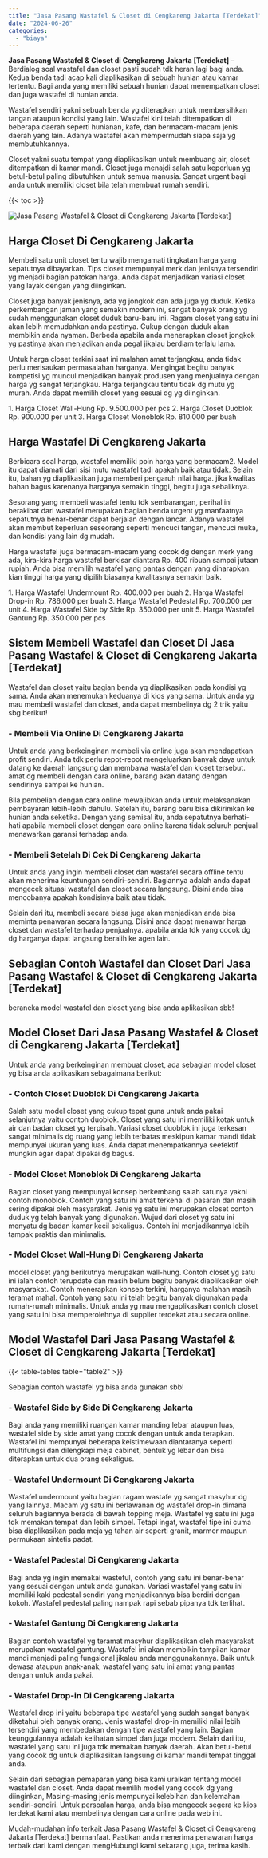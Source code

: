 ```yaml
---
title: "Jasa Pasang Wastafel & Closet di Cengkareng Jakarta [Terdekat]"
date: "2024-06-26"
categories: 
  - "biaya"
---
```


**Jasa Pasang Wastafel & Closet di Cengkareng Jakarta \[Terdekat\]** – Berdialog soal wastafel dan closet pasti sudah tdk heran lagi bagi anda. Kedua benda tadi acap kali diaplikasikan di sebuah hunian atau kamar tertentu. Bagi anda yang memiliki sebuah hunian dapat menempatkan closet dan juga wastafel di hunian anda.

Wastafel sendiri yakni sebuah benda yg diterapkan untuk membersihkan tangan ataupun kondisi yang lain. Wastafel kini telah ditempatkan di beberapa daerah seperti hunianan, kafe, dan bermacam-macam jenis daerah yang lain. Adanya wastafel akan mempermudah siapa saja yg membutuhkannya.

Closet yakni suatu tempat yang diaplikasikan untuk membuang air, closet ditempatkan di kamar mandi. Closet juga menajdi salah satu keperluan yg betul-betul paling dibutuhkan untuk semua manusia. Sangat urgent bagi anda untuk memiliki closet bila telah membuat rumah sendiri.

{{< toc >}}

![Jasa Pasang Wastafel & Closet di Cengkareng Jakarta [Terdekat]](/images/wastafel-closet-murah28.png)

## Harga Closet Di Cengkareng Jakarta

Membeli satu unit closet tentu wajib mengamati tingkatan harga yang sepatutnya dibayarkan. Tips closet mempunyai merk dan jenisnya tersendiri yg menjadi bagian patokan harga. Anda dapat menjadikan variasi closet yang layak dengan yang diinginkan.

Closet juga banyak jenisnya, ada yg jongkok dan ada juga yg duduk. Ketika perkembangan jaman yang semakin modern ini, sangat banyak orang yg sudah menggunakan closet duduk baru-baru ini. Ragam closet yang satu ini akan lebih memudahkan anda pastinya. Cukup dengan duduk akan membikin anda nyaman. Berbeda apabila anda menerapkan closet jongkok yg pastinya akan menjadikan anda pegal jikalau berdiam terlalu lama.

Untuk harga closet terkini saat ini malahan amat terjangkau, anda tidak perlu merisaukan permasalahan harganya. Mengingat begitu banyak kompetisi yg muncul menjadikan banyak produsen yang menjualnya dengan harga yg sangat terjangkau. Harga terjangkau tentu tidak dg mutu yg murah. Anda dapat memilih closet yang sesuai dg yg diinginkan.

1\. Harga Closet Wall-Hung Rp. 9.500.000 per pcs 2. Harga Closet Duoblok Rp. 900.000 per unit 3. Harga Closet Monoblok Rp. 810.000 per buah

## Harga Wastafel Di Cengkareng Jakarta

Berbicara soal harga, wastafel memiliki poin harga yang bermacam2. Model itu dapat diamati dari sisi mutu wastafel tadi apakah baik atau tidak. Selain itu, bahan yg diaplikasikan juga memberi pengaruh nilai harga. jika kwalitas bahan bagus karenanya harganya semakin tinggi, begitu juga sebaliknya.

Sesorang yang membeli wastafel tentu tdk sembarangan, perihal ini berakibat dari wastafel merupakan bagian benda urgent yg manfaatnya sepatutnya benar-benar dapat berjalan dengan lancar. Adanya wastafel akan membut keperluan seseorang seperti mencuci tangan, mencuci muka, dan kondisi yang lain dg mudah.

Harga wastafel juga bermacam-macam yang cocok dg dengan merk yang ada, kira-kira harga wastafel berkisar diantara Rp. 400 ribuan sampai jutaan rupiah. Anda bisa memilih wastafel yang pantas dengan yang diharapkan. kian tinggi harga yang dipilih biasanya kwalitasnya semakin baik.

1\. Harga Wastafel Undermount Rp. 400.000 per buah 2. Harga Wastafel Drop-in Rp. 786.000 per buah 3. Harga Wastafel Pedestal Rp. 700.000 per unit 4. Harga Wastafel Side by Side Rp. 350.000 per unit 5. Harga Wastafel Gantung Rp. 350.000 per pcs

## Sistem Membeli Wastafel dan Closet Di Jasa Pasang Wastafel & Closet di Cengkareng Jakarta \[Terdekat\]

Wastafel dan closet yaitu bagian benda yg diaplikasikan pada kondisi yg sama. Anda akan menemukan keduanya di kios yang sama. Untuk anda yg mau membeli wastafel dan closet, anda dapat membelinya dg 2 trik yaitu sbg berikut!

### \- Membeli Via Online Di Cengkareng Jakarta

Untuk anda yang berkeinginan membeli via online juga akan mendapatkan profit sendiri. Anda tdk perlu repot-repot mengeluarkan banyak daya untuk datang ke daerah langsung dan membawa wastafel dan kloset tersebut. amat dg membeli dengan cara online, barang akan datang dengan sendirinya sampai ke hunian.

Bila pembelian dengan cara online mewajibkan anda untuk melaksanakan pembayaran lebih-lebih dahulu. Setelah itu, barang baru bisa dikirimkan ke hunian anda seketika. Dengan yang semisal itu, anda sepatutnya berhati-hati apabila membeli closet dengan cara online karena tidak seluruh penjual menawarkan garansi terhadap anda.

### \- Membeli Setelah Di Cek Di Cengkareng Jakarta

Untuk anda yang ingin membeli closet dan wastafel secara offline tentu akan menerima keuntungan sendiri-sendiri. Bagiannya adalah anda dapat mengecek situasi wastafel dan closet secara langsung. Disini anda bisa mencobanya apakah kondisinya baik atau tidak.

Selain dari itu, membeli secara biasa juga akan menjadikan anda bisa meminta penawaran secara langsung. Disini anda dapat menawar harga closet dan wastafel terhadap penjualnya. apabila anda tdk yang cocok dg dg harganya dapat langsung beralih ke agen lain.

## Sebagian Contoh Wastafel dan Closet Dari Jasa Pasang Wastafel & Closet di Cengkareng Jakarta \[Terdekat\]

beraneka model wastafel dan closet yang bisa anda aplikasikan sbb!

## Model Closet Dari Jasa Pasang Wastafel & Closet di Cengkareng Jakarta \[Terdekat\]

Untuk anda yang berkeinginan membuat closet, ada sebagian model closet yg bisa anda aplikasikan sebagaimana berikut:

### \- Contoh Closet Duoblok Di Cengkareng Jakarta

Salah satu model closet yang cukup tepat guna untuk anda pakai selanjutnya yaitu contoh duoblok. Closet yang satu ini memiliki kotak untuk air dan badan closet yg terpisah. Variasi closet duoblok ini juga terkesan sangat minimalis dg ruang yang lebih terbatas meskipun kamar mandi tidak mempunyai ukuran yang luas. Anda dapat menempatkannya seefektif mungkin agar dapat dipakai dg bagus.

### \- Model Closet Monoblok Di Cengkareng Jakarta

Bagian closet yang mempunyai konsep berkembang salah satunya yakni contoh monoblok. Contoh yang satu ini amat terkenal di pasaran dan masih sering dipakai oleh masyarakat. Jenis yg satu ini merupakan closet contoh duduk yg telah banyak yang digunakan. Wujud dari closet yg satu ini menyatu dg badan kamar kecil sekaligus. Contoh ini menjadikannya lebih tampak praktis dan minimalis.

### \- Model Closet Wall-Hung Di Cengkareng Jakarta

model closet yang berikutnya merupakan wall-hung. Contoh closet yg satu ini ialah contoh terupdate dan masih belum begitu banyak diaplikasikan oleh masyarakat. Contoh menerapkan konsep terkini, harganya malahan masih teramat mahal. Contoh yang satu ini telah begitu banyak digunakan pada rumah-rumah minimalis. Untuk anda yg mau mengaplikasikan contoh closet yang satu ini bisa memperolehnya di supplier terdekat atau secara online.

## Model Wastafel Dari Jasa Pasang Wastafel & Closet di Cengkareng Jakarta \[Terdekat\]

{{< table-tables table="table2" >}}

Sebagian contoh wastafel yg bisa anda gunakan sbb!

### \- Wastafel Side by Side Di Cengkareng Jakarta

Bagi anda yang memiliki ruangan kamar manding lebar ataupun luas, wastafel side by side amat yang cocok dengan untuk anda terapkan. Wastafel ini mempunyai beberapa keistimewaan diantaranya seperti multifungsi dan dilengkapi meja cabinet, bentuk yg lebar dan bisa diterapkan untuk dua orang sekaligus.

### \- Wastafel Undermount Di Cengkareng Jakarta

Wastafel undermount yaitu bagian ragam wastafe yg sangat masyhur dg yang lainnya. Macam yg satu ini berlawanan dg wastafel drop-in dimana seluruh bagiannya berada di bawah topping meja. Wastafel yg satu ini juga tdk memakan tempat dan lebih simpel. Tetapi ingat, wastafel tipe ini cuma bisa diaplikasikan pada meja yg tahan air seperti granit, marmer maupun permukaan sintetis padat.

### \- Wastafel Padestal Di Cengkareng Jakarta

Bagi anda yg ingin memakai wasteful, contoh yang satu ini benar-benar yang sesuai dengan untuk anda gunakan. Variasi wastafel yang satu ini memiliki kaki pedestal sendiri yang menjadikannya bisa berdiri dengan kokoh. Wastafel pedestal paling nampak rapi sebab pipanya tdk terlihat.

### \- Wastafel Gantung Di Cengkareng Jakarta

Bagian contoh wastafel yg teramat masyhur diaplikasikan oleh masyarakat merupakan wastafel gantung. Wastafel ini akan membikin tampilan kamar mandi menjadi paling fungsional jikalau anda menggunakannya. Baik untuk dewasa ataupun anak-anak, wastafel yang satu ini amat yang pantas dengan untuk anda pakai.

### \- Wastafel Drop-in Di Cengkareng Jakarta

Wastafel drop ini yaitu beberapa tipe wastafel yang sudah sangat banyak diketahui oleh banyak orang. Jenis wastafel drop-in memiliki nilai lebih tersendiri yang membedakan dengan tipe wastafel yang lain. Bagian keunggulannya adalah kelihatan simpel dan juga modern. Selain dari itu, wastafel yang satu ini juga tdk memakan banyak daerah. Akan betul-betul yang cocok dg untuk diaplikasikan langsung di kamar mandi tempat tinggal anda.

Selain dari sebagian pemaparan yang bisa kami uraikan tentang model wastafel dan closet. Anda dapat memilih model yang cocok dg yang diinginkan, Masing-masing jenis mempunyai kelebihan dan kelemahan sendiri-sendiri. Untuk persoalan harga, anda bisa mengecek segera ke kios terdekat kami atau membelinya dengan cara online pada web ini.

Mudah-mudahan info terkait Jasa Pasang Wastafel & Closet di Cengkareng Jakarta \[Terdekat\] bermanfaat. Pastikan anda menerima penawaran harga terbaik dari kami dengan mengHubungi kami sekarang juga, terima kasih.
